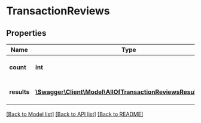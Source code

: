 # TransactionReviews

## Properties
Name | Type | Description | Notes
------------ | ------------- | ------------- | -------------
**count** | **int** | The number of TransactionReview resources found. | [optional] 
**results** | [**\Swagger\Client\Model\AllOfTransactionReviewsResultsItems[]**](.md) | The TransactionReview resources found. | [optional] 

[[Back to Model list]](../../README.md#documentation-for-models) [[Back to API list]](../../README.md#documentation-for-api-endpoints) [[Back to README]](../../README.md)

